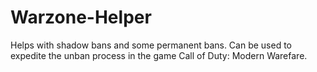 # Warzone-Helper
Helps with shadow bans and some permanent bans. Can be used to expedite the unban process in the game Call of Duty: Modern Warefare.
